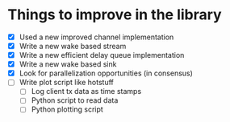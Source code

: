 # Things to improve in the library

- [x] Used a new improved channel implementation
- [x] Write a new wake based stream 
- [x] Write a new efficient delay queue implementation
- [x] Write a new wake based sink
- [x] Look for parallelization opportunities (in consensus)
- [ ] Write plot script like hotstuff
    - [ ] Log client tx data as time stamps
    - [ ] Python script to read data
    - [ ] Python plotting script
